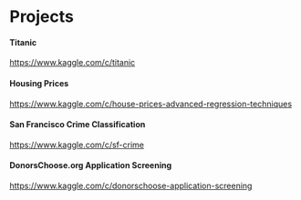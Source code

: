 # Projects

#### Titanic
https://www.kaggle.com/c/titanic

#### Housing Prices
https://www.kaggle.com/c/house-prices-advanced-regression-techniques

#### San Francisco Crime Classification
https://www.kaggle.com/c/sf-crime

#### DonorsChoose.org Application Screening
https://www.kaggle.com/c/donorschoose-application-screening
